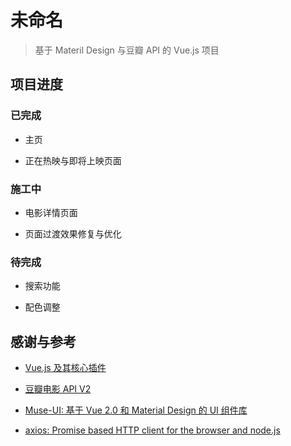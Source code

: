 # 未命名

> 基于 Materil Design 与豆瓣 API 的 Vue.js 项目

## 项目进度

### 已完成

- 主页

- 正在热映与即将上映页面

### 施工中

- 电影详情页面

- 页面过渡效果修复与优化

### 待完成

- 搜索功能

- 配色调整

## 感谢与参考

- [Vue.js 及其核心插件](https://cn.vuejs.org/)

- [豆瓣电影 API V2](https://developers.douban.com/wiki/?title=movie_v2)

- [Muse-UI: 基于 Vue 2.0 和 Material Design 的 UI 组件库](http://www.muse-ui.org/)

- [axios: Promise based HTTP client for the browser and node.js](https://github.com/mzabriskie/axios)

<!-- - [Animate.css: Just-add-water CSS animations](https://daneden.github.io/animate.css/) -->
